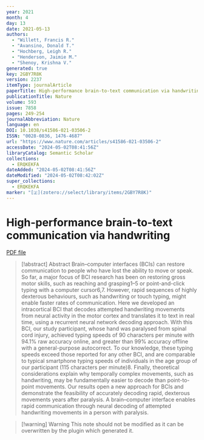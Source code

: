 ```yaml
---
year: 2021
month: 4
day: 13
date: 2021-05-13
authors:
  - "Willett, Francis R."
  - "Avansino, Donald T."
  - "Hochberg, Leigh R."
  - "Henderson, Jaimie M."
  - "Shenoy, Krishna V."
generated: true
key: 2GBY7R8K
version: 2237
itemType: journalArticle
paperTitle: High-performance brain-to-text communication via handwriting
publicationTitle: Nature
volume: 593
issue: 7858
pages: 249-254
journalAbbreviation: Nature
language: en
DOI: 10.1038/s41586-021-03506-2
ISSN: "0028-0836, 1476-4687"
url: "https://www.nature.com/articles/s41586-021-03506-2"
accessDate: "2024-05-02T08:41:56Z"
libraryCatalog: Semantic Scholar
collections:
  - ERQKEKFA
dateAdded: "2024-05-02T08:41:56Z"
dateModified: "2024-05-02T08:42:02Z"
super_collections:
  - ERQKEKFA
marker: "[🇿](zotero://select/library/items/2GBY7R8K)"
---
```


# High-performance brain-to-text communication via handwriting

[PDF file](/Papers/PDFs/Willett%20et%20al.%202021undefined%20-%20High-performance%20brain-to-text%20communication%20via%20handwriting.pdf)

> [!abstract] Abstract
> Brain–computer interfaces (BCIs) can restore communication to people who have lost the ability to move or speak. So far, a major focus of BCI research has been on restoring gross motor skills, such as reaching and grasping1–5 or point-and-click typing with a computer cursor6,7. However, rapid sequences of highly dexterous behaviours, such as handwriting or touch typing, might enable faster rates of communication. Here we developed an intracortical BCI that decodes attempted handwriting movements from neural activity in the motor cortex and translates it to text in real time, using a recurrent neural network decoding approach. With this BCI, our study participant, whose hand was paralysed from spinal cord injury, achieved typing speeds of 90 characters per minute with 94.1% raw accuracy online, and greater than 99% accuracy offline with a general-purpose autocorrect. To our knowledge, these typing speeds exceed those reported for any other BCI, and are comparable to typical smartphone typing speeds of individuals in the age group of our participant (115 characters per minute)8. Finally, theoretical considerations explain why temporally complex movements, such as handwriting, may be fundamentally easier to decode than point-to-point movements. Our results open a new approach for BCIs and demonstrate the feasibility of accurately decoding rapid, dexterous movements years after paralysis. A brain–computer interface enables rapid communication through neural decoding of attempted handwriting movements in a person with paralysis.

>[!warning] Warning
> This note should not be modified as it can be overwritten by the plugin which generated it.

